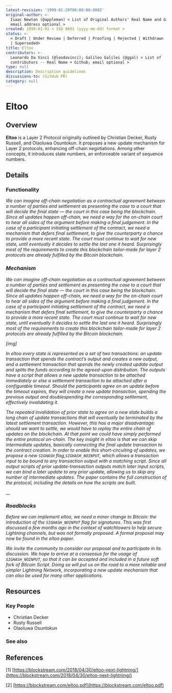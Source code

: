 ```yaml
---
latest-revision: '1999-01-29T00:00:00.000Z'
original-author: >-
  Isaac Newton (@appleman) < List of Original Authors' Real Name and Github;
  email address optional >
created: 1999-01-01 < ISO 8601 (yyyy-mm-dd) format >
status: >-
  < Draft | Under Review | Deferred | Proofing | Rejected | Withdrawn | Accepted
  | Superseded>
title: Eltoo
contributors: >-
  Leonardo Da Vinci (@leodavinci); Galileo Galilei (@ggal) < List of
  contributors -- Real Name + Github; email optional >
type: null
description: Description guidelines
discussions-to: (GitHub PR)
category: null
---
```


# Eltoo

## Overview

**Eltoo** is a Layer 2 Protocol originally outlined by Christian Decker, Rusty Russell, and Olaoluwa Osuntokun. It proposes a new update mechanism for Layer 2 protocols, enhancing off-chain negotiations. Among other concepts, it introduces state numbers, an enforceable variant of sequence numbers. 

## Details

### Functionality

_We can imagine off-chain negotiation as a contractual agreement between a number of parties and settlement as presenting the case to a court that will decide the final state — the court in this case being the blockchain. Since all updates happen off-chain, we need a way for the on-chain court to hear all sides of the argument before making a final judgement. In the case of a participant initiating settlement of the contract, we need a mechanism that defers final settlement, to give the counterparty a chance to provide a more recent state. The court must continue to wait for new state, until eventually it decides to settle the last one it heard. Surprisingly most of the requirements to create this blockchain tailor-made for layer 2 protocols are already fulfilled by the Bitcoin blockchain._

### _Mechanism_

_We can imagine off-chain negotiation as a contractual agreement between a number of parties and settlement as presenting the case to a court that will decide the final state — the court in this case being the blockchain. Since all updates happen off-chain, we need a way for the on-chain court to hear all sides of the argument before making a final judgement. In the case of a participant initiating settlement of the contract, we need a mechanism that defers final settlement, to give the counterparty a chance to provide a more recent state. The court must continue to wait for new state, until eventually it decides to settle the last one it heard. Surprisingly most of the requirements to create this blockchain tailor-made for layer 2 protocols are already fulfilled by the Bitcoin blockchain._

_\[img\]_

_In eltoo every state is represented as a set of two transactions: an update transaction that spends the contract’s output and creates a new output, and a settlement transaction that spends the newly created update output and splits the funds according to the agreed-upon distribution. The outputs have a script that allows a new update transaction to be attached immediately or else a settlement transaction to be attached after a configurable timeout. Should the participants agree on an update before the timeout expires, they will create a new update transaction, spending the previous output and doublespending the corresponding settlement, effectively invalidating it._

_The repeated invalidation of prior state to agree on a new state builds a long chain of update transactions that will eventually be terminated by the latest settlement transaction. However, this has a major disadvantage: should we want to settle, we would have to replay the entire chain of updates on the blockchain. At that point we could have simply performed the entire protocol on-chain. The key insight in eltoo is that we can skip intermediate updates, basically connecting the final update transaction to the contract creation. In order to enable this short-circuiting of updates, we propose a new `SIGHASH` flag,`SIGHASH_NOINPUT`, which allows a transaction input to be bound to any transaction output with a matching script. Since all output scripts of prior update-transaction outputs match later input scripts, we can bind a later update to any prior update, allowing us to skip any number of intermediate updates. The paper contains the full construction of the protocol, including the details on how the scripts are built._  


\_\_

### _Roadblocks_

_Before we can implement eltoo, we need a minor change to Bitcoin: the introduction of the `SIGHASH_NOINPUT` flag for signatures. This was first discussed a few months ago in the context of watchtowers to help secure Lightning channels, but was not formally proposed. A formal proposal may now be found in the eltoo paper._

_We invite the community to consider our proposal and to participate in its discussion. We hope to arrive at a consensus for the usage of `SIGHASH_NOINPUT`, so that it can be accepted and included in a future soft fork of Bitcoin Script. Doing so will put us on the road to a more reliable and simpler Lightning Network, incorporating a new update mechanism that can also be used for many other applications._  


## Resources

### Key People

* Christian Decker
* Rusty Russell
* Olaoluwa Osuntokun

### See also

## References

\[1\] [https://blockstream.com/2018/04/30/eltoo-next-lightning/](https://blockstream.com/2018/04/30/eltoo-next-lightning/)

\[2\] [https://blockstream.com/eltoo.pdf](https://blockstream.com/eltoo.pdf)

